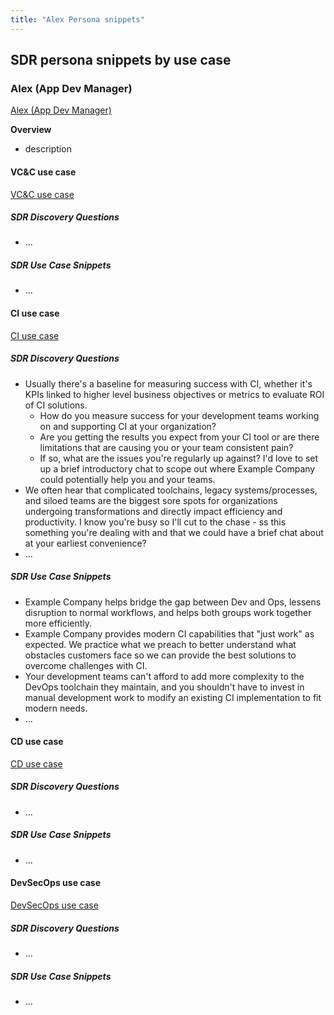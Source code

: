 ```yaml
---
title: "Alex Persona snippets"
---
```


## SDR persona snippets by use case

### Alex (App Dev Manager)

[Alex (App Dev Manager)](/handbook/marketing/brand-and-product-marketing/product-and-solution-marketing/roles-personas/buyer-persona/#alex---the-application-development-manager)

**Overview**

- description

#### VC&C use case

[VC&C use case](/handbook/marketing/brand-and-product-marketing/product-and-solution-marketing/usecase-gtm/version-control-collaboration/#personas)

##### SDR Discovery Questions

- ...

##### SDR Use Case Snippets

- ...

#### CI use case

[CI use case](/handbook/marketing/brand-and-product-marketing/product-and-solution-marketing/usecase-gtm/ci/#personas)

##### SDR Discovery Questions

- Usually there's a baseline for measuring success with CI, whether it's KPIs linked to higher level business objectives or metrics to evaluate ROI of CI solutions.
  - How do you measure success for your development teams working on and supporting CI at your organization?
  - Are you getting the results you expect from your CI tool or are there limitations that are causing you or your team consistent pain?
  - If so, what are the issues you're regularly up against? I'd love to set up a brief introductory chat to scope out where Example Company could potentially help you and your teams.
- We often hear that complicated toolchains, legacy systems/processes, and siloed teams are the biggest sore spots for organizations undergoing transformations and directly impact efficiency and productivity. I know you're busy so I'll cut to the chase - ss this something you're dealing with and that we could have a brief chat about at your earliest convenience?
- ...

##### SDR Use Case Snippets

- Example Company helps bridge the gap between Dev and Ops, lessens disruption to normal workflows, and helps both groups work together more efficiently.
- Example Company provides modern CI capabilities that "just work" as expected. We practice what we preach to better understand what obstacles customers face so we can provide the best solutions to overcome challenges with CI.
- Your development teams can't afford to add more complexity to the DevOps toolchain they maintain, and you shouldn't have to invest in manual development work to modify an existing CI implementation to fit modern needs.
- ...

#### CD use case

[CD use case](/handbook/marketing/brand-and-product-marketing/product-and-solution-marketing/usecase-gtm/cd/#personas)

##### SDR Discovery Questions

- ...

##### SDR Use Case Snippets

- ...

#### DevSecOps use case

[DevSecOps use case](/handbook/marketing/brand-and-product-marketing/product-and-solution-marketing/usecase-gtm/devsecops/#personas)

##### SDR Discovery Questions

- ...

##### SDR Use Case Snippets

- ...
